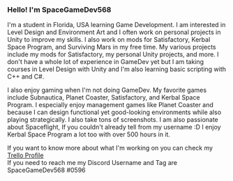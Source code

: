 ### Hello! I'm SpaceGameDev568

<!--
**SpaceGameDev568/SpaceGameDev568** is a ✨ _special_ ✨ repository because its `README.md` (this file) appears on your GitHub profile.

Here are some ideas to get you started:

- 🔭 I’m currently working on ...
- 🌱 I’m currently learning ...
- 👯 I’m looking to collaborate on ...
- 🤔 I’m looking for help with ...
- 💬 Ask me about ...
- 📫 How to reach me: ...
- 😄 Pronouns: ...
- ⚡ Fun fact: ...
-->
I'm a student in Florida, USA learning Game Development. I am interested in Level Design and Environment Art and I often work on personal projects in Unity to improve my skills. I also work on mods for Satisfactory, Kerbal Space Program, and Surviving Mars in my free time. My various projects include my mods for Satisfactory, my personal Unity projects, and more. I don't have a whole lot of experience in GameDev yet but I am taking courses in Level Design with Unity and I'm also learning basic scripting with C++ and C#.

I also enjoy gaming when I'm not doing GameDev. My favorite games include Subnautica, Planet Coaster, Satisfactory, and Kerbal Space Program. I especially enjoy management games like Planet Coaster and because I can design functional yet good-looking environments while also playing strategically. I also take tons of screenshots. I am also passionate about Spaceflight, If you couldn't already tell from my username :D I enjoy Kerbal Space Program a lot too with over 500 hours in it.

If you want to know more about what I'm working on you can check my [Trello Profile](https://trello.com/spacegamedev568)<br>
If you need to reach me my Discord Username and Tag are SpaceGameDev568 #0596
